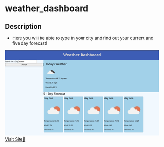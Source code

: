 # weather_dashboard

## Description

- Here you will be able to type in your city and find out your current and five day forecast!


![alt text](./assets/images/WeatherDash%20Screenshot.png)
<a href="https://jorlyna326.github.io/weather_dashboard/" target="_blank">Visit Site🚀</a></h3>
